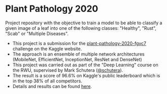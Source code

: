 # Plant Pathology 2020

Project repository with the objective to train a model to be able to classify a given image of a leaf into one of the following classes: "Healthy", "Rust", "Scab" or "Multiple Diseases".

* This project is a submission for the [plant-pathology-2020-fgvc7](https://www.kaggle.com/c/plant-pathology-2020-fgvc7) challenge on the Kaggle website.
* The approach is an ensemble of multiple network architectures (MobileNet, EfficientNet, InceptionNet, ResNet and DenseNet)
* This project was carried out as part of the "Deep Learning" course on the RWU, supervised by Mark Schutera ([@schutera](https://github.com/schutera)).
* The result is a score of 96.6% on Kaggle's public leaderboard which is in the top 38% of all competitors.
* Details and results can be found [here](./report.pdf).
